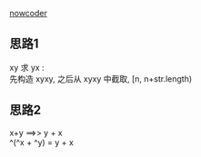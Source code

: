 [nowcoder](https://www.nowcoder.com/practice/12d959b108cb42b1ab72cef4d36af5ec?tpId=13&tqId=11196&tPage=1&rp=1&ru=/ta/coding-interviews&qru=/ta/coding-interviews/question-ranking)

## 思路1

xy 求 yx  :  
先构造 xyxy, 之后从 xyxy 中截取,  [n, n+str.length)

## 思路2

x+y ==>> y + x  
^(^x + ^y) = y + x